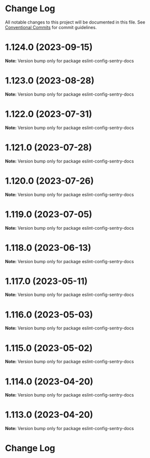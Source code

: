# Change Log

All notable changes to this project will be documented in this file.
See [Conventional Commits](https://conventionalcommits.org) for commit guidelines.

# 1.124.0 (2023-09-15)

**Note:** Version bump only for package eslint-config-sentry-docs





# 1.123.0 (2023-08-28)

**Note:** Version bump only for package eslint-config-sentry-docs





# 1.122.0 (2023-07-31)

**Note:** Version bump only for package eslint-config-sentry-docs





# 1.121.0 (2023-07-28)

**Note:** Version bump only for package eslint-config-sentry-docs





# 1.120.0 (2023-07-26)

**Note:** Version bump only for package eslint-config-sentry-docs





# 1.119.0 (2023-07-05)

**Note:** Version bump only for package eslint-config-sentry-docs





# 1.118.0 (2023-06-13)

**Note:** Version bump only for package eslint-config-sentry-docs





# 1.117.0 (2023-05-11)

**Note:** Version bump only for package eslint-config-sentry-docs





# 1.116.0 (2023-05-03)

**Note:** Version bump only for package eslint-config-sentry-docs





# 1.115.0 (2023-05-02)

**Note:** Version bump only for package eslint-config-sentry-docs





# 1.114.0 (2023-04-20)

**Note:** Version bump only for package eslint-config-sentry-docs





# 1.113.0 (2023-04-20)

**Note:** Version bump only for package eslint-config-sentry-docs





# Change Log
